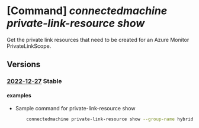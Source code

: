 # [Command] _connectedmachine private-link-resource show_

Get the private link resources that need to be created for an Azure Monitor PrivateLinkScope.

## Versions

### [2022-12-27](/Resources/mgmt-plane/L3N1YnNjcmlwdGlvbnMve30vcmVzb3VyY2Vncm91cHMve30vcHJvdmlkZXJzL21pY3Jvc29mdC5oeWJyaWRjb21wdXRlL3ByaXZhdGVsaW5rc2NvcGVzL3t9L3ByaXZhdGVsaW5rcmVzb3VyY2VzL3t9/2022-12-27.xml) **Stable**

<!-- mgmt-plane /subscriptions/{}/resourcegroups/{}/providers/microsoft.hybridcompute/privatelinkscopes/{}/privatelinkresources/{} 2022-12-27 -->

#### examples

- Sample command for private-link-resource show
    ```bash
        connectedmachine private-link-resource show --group-name hybridcompute --resource-group myResourceGroup --scope-name myPrivateLinkScope
    ```
